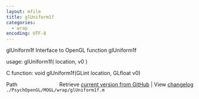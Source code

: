 ```yaml
---
layout: mfile
title: glUniform1f
categories:
  - wrap
encoding: UTF-8
---
```


glUniform1f  Interface to OpenGL function glUniform1f

usage:  glUniform1f( location, v0 )

C function:  void glUniform1f(GLint location, GLfloat v0)


<div class="code_header" style="text-align:right;">
  <span style="float:left;">Path&nbsp;&nbsp;</span> <span class="counter">Retrieve <a href=
  "https://raw.github.com/Psychtoolbox-3/Psychtoolbox-3/beta/./PsychOpenGL/MOGL/wrap/glUniform1f.m">current version from GitHub</a> | View <a href=
  "https://github.com/Psychtoolbox-3/Psychtoolbox-3/commits/beta/./PsychOpenGL/MOGL/wrap/glUniform1f.m">changelog</a></span>
</div>
<div class="code">
  <code>./PsychOpenGL/MOGL/wrap/glUniform1f.m</code>
</div>
